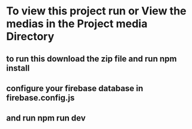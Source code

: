 # To view this project run or View the medias in the Project media Directory
## to run this download the zip file and run npm install
## configure your firebase database in firebase.config.js 
## and run npm run dev

